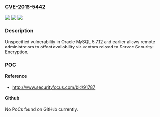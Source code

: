 ### [CVE-2016-5442](https://cve.mitre.org/cgi-bin/cvename.cgi?name=CVE-2016-5442)
![](https://img.shields.io/static/v1?label=Product&message=n%2Fa&color=blue)
![](https://img.shields.io/static/v1?label=Version&message=n%2Fa&color=blue)
![](https://img.shields.io/static/v1?label=Vulnerability&message=n%2Fa&color=brighgreen)

### Description

Unspecified vulnerability in Oracle MySQL 5.7.12 and earlier allows remote administrators to affect availability via vectors related to Server: Security: Encryption.

### POC

#### Reference
- http://www.securityfocus.com/bid/91787

#### Github
No PoCs found on GitHub currently.


